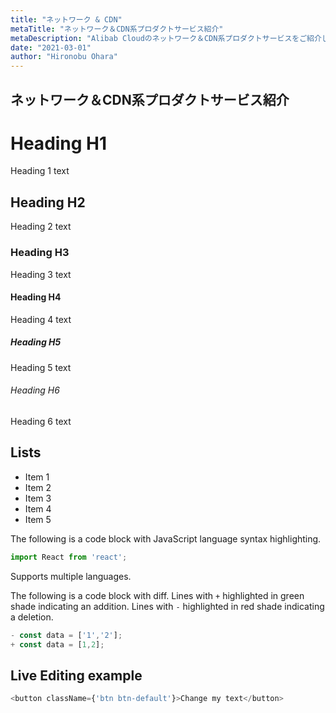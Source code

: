 ```yaml
---
title: "ネットワーク & CDN"
metaTitle: "ネットワーク＆CDN系プロダクトサービス紹介"
metaDescription: "Alibab Cloudのネットワーク＆CDN系プロダクトサービスをご紹介します。"
date: "2021-03-01"
author: "Hironobu Ohara"
---
```


## ネットワーク＆CDN系プロダクトサービス紹介

# Heading H1
Heading 1 text

## Heading H2
Heading 2 text

### Heading H3
Heading 3 text

#### Heading H4
Heading 4 text

##### Heading H5
Heading 5 text

###### Heading H6
Heading 6 text

## Lists
- Item 1
- Item 2
- Item 3
- Item 4
- Item 5

The following is a code block with JavaScript language syntax highlighting.

```javascript
import React from 'react';
```

Supports multiple languages.

The following is a code block with diff. Lines with `+` highlighted in green shade indicating an addition. Lines with `-` highlighted in red shade indicating a deletion.

```javascript
- const data = ['1','2'];
+ const data = [1,2];
```

## Live Editing example

```javascript react-live=true
<button className={'btn btn-default'}>Change my text</button>
```
